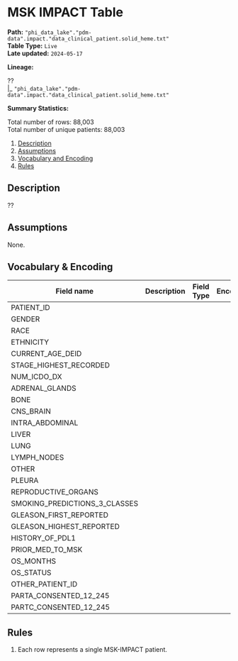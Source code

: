 # MSK IMPACT Table

<b>Path:</b> `"phi_data_lake"."pdm-data".impact."data_clinical_patient.solid_heme.txt"` <br/>
<b>Table Type:</b> `Live` <br/>
<b>Late updated:</b> `2024-05-17` <br/>

<b>Lineage:</b> 

?? <br/>
|_ `"phi_data_lake"."pdm-data".impact."data_clinical_patient.solid_heme.txt"` <br/>

<b>Summary Statistics:</b>

Total number of rows: 88,003 <br/>
Total number of unique patients: 88,003 <br/>


1. [Description](#description)
2. [Assumptions](#assumptions)
3. [Vocabulary and Encoding](#vocabulary)
3. [Rules](#rules)


## Description <a name="description"></a>

??

## Assumptions <a name="assumptions"></a>

None. 

## Vocabulary & Encoding <a name="vocabulary"></a>

| **Field name** | **Description** | **Field Type** | **Encoding** |
|---|---|---|---|
| PATIENT_ID| | | |
| GENDER| | | |
| RACE| | | |
| ETHNICITY| | | |
| CURRENT_AGE_DEID| | | |
| STAGE_HIGHEST_RECORDED| | | |
| NUM_ICDO_DX| | | |
| ADRENAL_GLANDS| | | |
| BONE| | | |
| CNS_BRAIN| | | |
| INTRA_ABDOMINAL| | | |
| LIVER| | | |
| LUNG| | | |
| LYMPH_NODES| | | |
| OTHER| | | |
| PLEURA| | | |
| REPRODUCTIVE_ORGANS| | | |
| SMOKING_PREDICTIONS_3_CLASSES| | | |
| GLEASON_FIRST_REPORTED| | | |
| GLEASON_HIGHEST_REPORTED| | | |
| HISTORY_OF_PDL1| | | |
| PRIOR_MED_TO_MSK| | | |
| OS_MONTHS| | | |
| OS_STATUS| | | |
| OTHER_PATIENT_ID| | | |
| PARTA_CONSENTED_12_245| | | |
| PARTC_CONSENTED_12_245| | | |

## Rules <a name="rules"></a>

1. Each row represents a single MSK-IMPACT patient.
